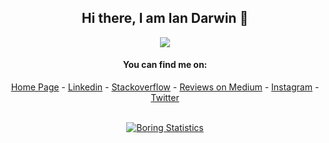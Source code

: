 <div align="center">

## Hi there, I am Ian Darwin 👋

![](https://komarev.com/ghpvc/?username=IanDarwin)

#### You can find me on:
[Home Page](https://darwinsys.com/) - 
[Linkedin](https://www.linkedin.com/in/IanDarwin) - 
[Stackoverflow](https://stackoverflow.com/users/176859/idarwin) - 
[Reviews on Medium](https://medium.com/i-tried-that) - 
[Instagram](https://instagram.com/IanDarwinPhoto) - 
[Twitter](https://twitter.com/Ian_Darwin)

<br>
<!-- If you forked this repo, Change the username to match yours -->
<a href="https://github.com/IanDarwin">
  <img align="center" src="https://github-readme-stats.vercel.app/api?username=IanDarwin&show_icons=true&include_all_commits=true&count_private=true&theme=radical" alt="Boring Statistics" />    
</a>
<br>
</div>
